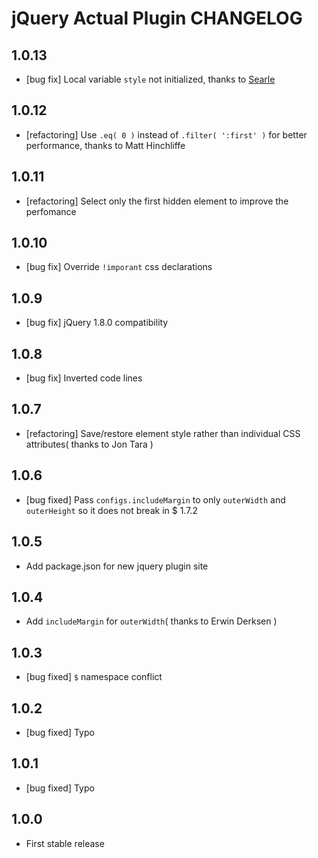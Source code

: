 # jQuery Actual Plugin CHANGELOG

## 1.0.13

- [bug fix] Local variable `style` not initialized, thanks to [Searle](https://github.com/Searle)



## 1.0.12

- [refactoring] Use `.eq( 0 )` instead of `.filter( ':first' )` for better performance, thanks to Matt Hinchliffe



## 1.0.11

- [refactoring] Select only the first hidden element to improve the perfomance



## 1.0.10

- [bug fix] Override `!imporant` css declarations



## 1.0.9

- [bug fix] jQuery 1.8.0 compatibility



## 1.0.8

- [bug fix] Inverted code lines



## 1.0.7

- [refactoring] Save/restore element style rather than individual CSS attributes( thanks to Jon Tara )



## 1.0.6

- [bug fixed] Pass `configs.includeMargin` to only `outerWidth` and `outerHeight` so it does not break in $ 1.7.2



## 1.0.5

- Add package.json for new jquery plugin site



## 1.0.4

- Add `includeMargin` for `outerWidth`( thanks to Erwin Derksen )



## 1.0.3

- [bug fixed] `$` namespace conflict



## 1.0.2

- [bug fixed] Typo



## 1.0.1

- [bug fixed] Typo



## 1.0.0

- First stable release
